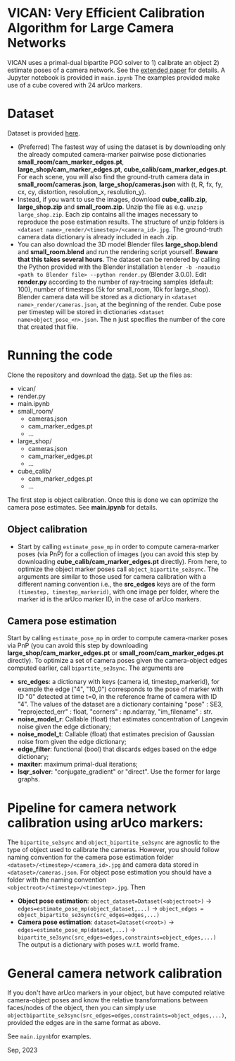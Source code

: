# VICAN: Very Efficient Calibration Algorithm for Large Camera Networks
VICAN uses a primal-dual bipartite PGO solver to 1) calibrate an object 2) estimate poses of a camera network. See the [extended paper](https://github.com/gabmoreira/vican/blob/main/extended_paper.pdf) for details. A Jupyter notebook is provided in `main.ipynb`
The examples provided make use of a cube covered with 24 arUco markers. 

# Dataset
Dataset is provided [here](https://drive.google.com/drive/folders/1mhuCHumKivLAIMCDNTsLONi4shw1OoBY?usp=sharing). 
* (Preferred) The fastest way of using the dataset is by downloading only the already computed camera-marker pairwise pose dictionaries **small_room/cam_marker_edges.pt**, **large_shop/cam_marker_edges.pt**, **cube_calib/cam_marker_edges.pt**. For each scene, you will also find the ground-truth camera data in **small_room/cameras.json**, **large_shop/cameras.json** with (t, R, fx, fy, cx, cy, distortion, resolution_x, resolution_y).
* Instead, if you want to use the images, download **cube_calib.zip**, **large_shop.zip** and **small_room.zip**. Unzip the file as e.g. `unzip large_shop.zip`. Each zip contains all the images necessary to reproduce the pose estimation results. The structure of unzip folders is `<dataset name>_render/<timestep>/<camera_id>.jpg`. The ground-truth camera data dictionary is already included in each .zip.
* You can also download the 3D model Blender files **large_shop.blend** and **small_room.blend** and run the rendering script yourself. **Beware that this takes several hours**. The dataset can be rendered by calling the Python provided with the Blender installation `blender -b -noaudio <path to Blender file> --python render.py` (Blender 3.0.0). Edit **render.py** according to the number of ray-tracing samples (default: 100), number of timesteps (5k for small_room, 10k for large_shop). Blender camera data will be stored as a dictionary in `<dataset name>_render/cameras.json`, at the beginning of the render. Cube pose per timestep will be stored in dictionaries `<dataset name>object_pose_<n>.json`. The n just specifies the number of the core that created that file.

# Running the code
Clone the repository and download the [data](https://drive.google.com/drive/folders/1mhuCHumKivLAIMCDNTsLONi4shw1OoBY?usp=sharing). Set up the files as:

 * vican/
 * render.py
 * main.ipynb
 * small_room/
   * cameras.json
   * cam_marker_edges.pt
   * ...
 * large_shop/
   * cameras.json
   * cam_marker_edges.pt
   * ...
 * cube_calib/
   * cam_marker_edges.pt
   * ... 
   
The first step is object calibration. Once this is done we can optimize the camera pose estimates. See **main.ipynb** for details.

## Object calibration
* Start by calling `estimate_pose_mp` in order to compute camera-marker poses (via PnP) for a collection of images (you can avoid this step by downloading **cube_calib/cam_marker_edges.pt** directly). From here, to optimize the object marker poses call `object_bipartite_se3sync`. The arguments are similar to those used for camera calibration with a different naming convention i.e., the **src_edges** keys are of the form `(timestep, timestep_markerid)`, with one image per folder, where the marker id is the arUco marker ID, in the case of arUco markers.
  
## Camera pose estimation
Start by calling `estimate_pose_mp` in order to compute camera-marker poses via PnP (you can avoid this step by downloading **large_shop/cam_marker_edges.pt** or **small_room/cam_marker_edges.pt** directly).
To optimize a set of camera poses given the camera-object edges computed earlier, call `bipartite_se3sync`. The arguments are
* **src_edges**: a dictionary with keys (camera id, timestep_markerid), for example the edge ("4", "10_0") corresponds to the pose of marker with ID "0" detected at time t=0, in the reference frame of camera with ID "4". The values of the dataset are a dictionary containing "pose" : SE3, "reprojected_err" : float, "corners" : np.ndarray, "im_filename" : str. 
* **noise_model_r**: Callable (float) that estimates concentration of Langevin noise given the edge dictionary;
* **noise_model_t**: Callable (float) that estimates precision of Gaussian noise from given the edge dictionary;
* **edge_filter**: functional (bool) that discards edges based on the edge dictionary;
* **maxiter**: maximum primal-dual iterations;
* **lsqr_solver**: "conjugate_gradient" or "direct". Use the former for large graphs.

# Pipeline for camera network calibration using arUco markers:
The `bipartite_se3sync` and `object_bipartite_se3sync` are agnostic to the type of object used to calibrate the cameras. However, you should follow naming convention for the camera pose estimation folder `<dataset>/<timestep>/<camera_id>.jpg` and camera data stored in `<dataset>/cameras.json`. For object pose estimation you should have a folder with the naming convention `<objectroot>/<timestep>/<timestep>.jpg`. Then
* **Object pose estimation**: `object_dataset=Dataset(<objectroot>)` -> `edges=estimate_pose_mp(object_dataset,...)` -> `object_edges = object_bipartite_se3sync(src_edges=edges,...)`
* **Camera pose estimation**: `dataset=Dataset(<root>)` -> `edges=estimate_pose_mp(dataset,...)` -> `bipartite_se3sync(src_edges=edges,constraints=object_edges,...)`
The output is a dictionary with poses w.r.t. world frame.

# General camera network calibration
If you don't have arUco markers in your object, but have computed relative camera-object poses and know the relative transformations between faces/nodes of the object, then you can simply use `objectbipartite_se3sync(src_edges=edges,constraints=object_edges,...)`, provided the edges are in the same format as above.

See `main.ipynb`for examples.

Sep, 2023
